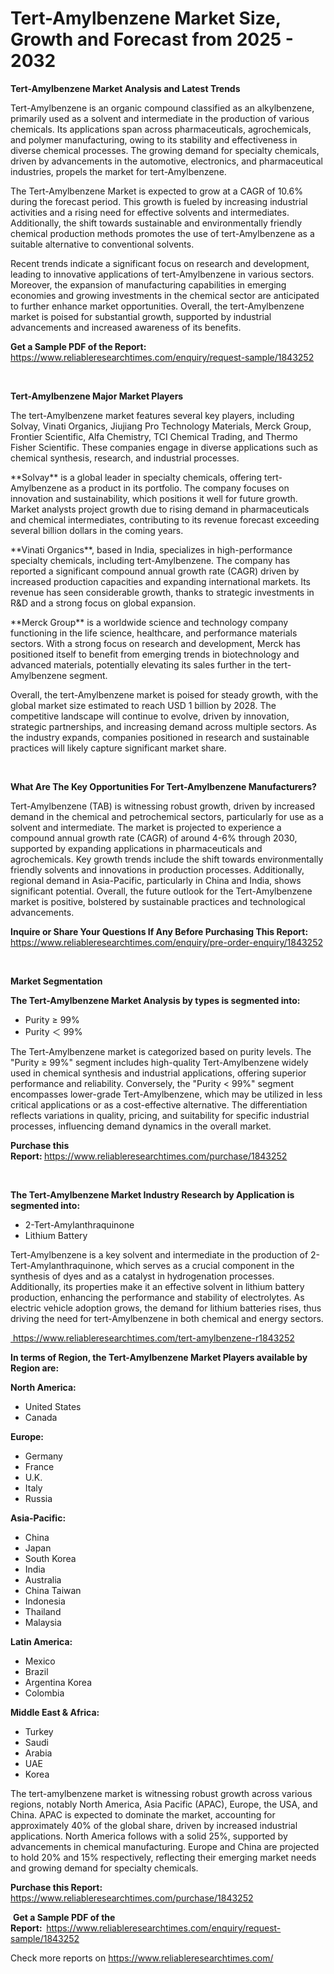 <p><h1>Tert-Amylbenzene Market Size, Growth and Forecast from 2025 - 2032</h1></p><p><strong>Tert-Amylbenzene Market Analysis and Latest Trends</strong></p>
<p><p>Tert-Amylbenzene is an organic compound classified as an alkylbenzene, primarily used as a solvent and intermediate in the production of various chemicals. Its applications span across pharmaceuticals, agrochemicals, and polymer manufacturing, owing to its stability and effectiveness in diverse chemical processes. The growing demand for specialty chemicals, driven by advancements in the automotive, electronics, and pharmaceutical industries, propels the market for tert-Amylbenzene.</p><p>The Tert-Amylbenzene Market is expected to grow at a CAGR of 10.6% during the forecast period. This growth is fueled by increasing industrial activities and a rising need for effective solvents and intermediates. Additionally, the shift towards sustainable and environmentally friendly chemical production methods promotes the use of tert-Amylbenzene as a suitable alternative to conventional solvents. </p><p>Recent trends indicate a significant focus on research and development, leading to innovative applications of tert-Amylbenzene in various sectors. Moreover, the expansion of manufacturing capabilities in emerging economies and growing investments in the chemical sector are anticipated to further enhance market opportunities. Overall, the tert-Amylbenzene market is poised for substantial growth, supported by industrial advancements and increased awareness of its benefits.</p></p>
<p><strong>Get a Sample PDF of the Report:&nbsp;</strong> <a href="https://www.reliableresearchtimes.com/enquiry/request-sample/1843252?utm_campaign=3002&utm_medium=2&utm_source=Github&utm_content=ia&utm_term=03042025&utm_id=tert-amylbenzene">https://www.reliableresearchtimes.com/enquiry/request-sample/1843252</a></p>
<p>&nbsp;</p>
<p><strong>Tert-Amylbenzene Major Market Players</strong></p>
<p><p>The tert-Amylbenzene market features several key players, including Solvay, Vinati Organics, Jiujiang Pro Technology Materials, Merck Group, Frontier Scientific, Alfa Chemistry, TCI Chemical Trading, and Thermo Fisher Scientific. These companies engage in diverse applications such as chemical synthesis, research, and industrial processes.</p><p>**Solvay** is a global leader in specialty chemicals, offering tert-Amylbenzene as a product in its portfolio. The company focuses on innovation and sustainability, which positions it well for future growth. Market analysts project growth due to rising demand in pharmaceuticals and chemical intermediates, contributing to its revenue forecast exceeding several billion dollars in the coming years.</p><p>**Vinati Organics**, based in India, specializes in high-performance specialty chemicals, including tert-Amylbenzene. The company has reported a significant compound annual growth rate (CAGR) driven by increased production capacities and expanding international markets. Its revenue has seen considerable growth, thanks to strategic investments in R&D and a strong focus on global expansion.</p><p>**Merck Group** is a worldwide science and technology company functioning in the life science, healthcare, and performance materials sectors. With a strong focus on research and development, Merck has positioned itself to benefit from emerging trends in biotechnology and advanced materials, potentially elevating its sales further in the tert-Amylbenzene segment.</p><p>Overall, the tert-Amylbenzene market is poised for steady growth, with the global market size estimated to reach USD 1 billion by 2028. The competitive landscape will continue to evolve, driven by innovation, strategic partnerships, and increasing demand across multiple sectors. As the industry expands, companies positioned in research and sustainable practices will likely capture significant market share.</p></p>
<p>&nbsp;</p>
<p><strong>What Are The Key Opportunities For Tert-Amylbenzene Manufacturers?</strong></p>
<p><p>Tert-Amylbenzene (TAB) is witnessing robust growth, driven by increased demand in the chemical and petrochemical sectors, particularly for use as a solvent and intermediate. The market is projected to experience a compound annual growth rate (CAGR) of around 4-6% through 2030, supported by expanding applications in pharmaceuticals and agrochemicals. Key growth trends include the shift towards environmentally friendly solvents and innovations in production processes. Additionally, regional demand in Asia-Pacific, particularly in China and India, shows significant potential. Overall, the future outlook for the Tert-Amylbenzene market is positive, bolstered by sustainable practices and technological advancements.</p></p>
<p><strong>Inquire or Share Your Questions If Any Before Purchasing This Report:</strong> <a href="https://www.reliableresearchtimes.com/enquiry/pre-order-enquiry/1843252?utm_campaign=3002&utm_medium=2&utm_source=Github&utm_content=ia&utm_term=03042025&utm_id=tert-amylbenzene">https://www.reliableresearchtimes.com/enquiry/pre-order-enquiry/1843252</a></p>
<p>&nbsp;</p>
<p><strong>Market Segmentation</strong></p>
<p><strong>The Tert-Amylbenzene Market Analysis by types is segmented into:</strong></p>
<p><ul><li>Purity ≥ 99%</li><li>Purity ＜ 99%</li></ul></p>
<p><p>The Tert-Amylbenzene market is categorized based on purity levels. The "Purity ≥ 99%" segment includes high-quality Tert-Amylbenzene widely used in chemical synthesis and industrial applications, offering superior performance and reliability. Conversely, the "Purity < 99%" segment encompasses lower-grade Tert-Amylbenzene, which may be utilized in less critical applications or as a cost-effective alternative. The differentiation reflects variations in quality, pricing, and suitability for specific industrial processes, influencing demand dynamics in the overall market.</p></p>
<p><strong>Purchase this Report:&nbsp;</strong><a href="https://www.reliableresearchtimes.com/purchase/1843252?utm_campaign=3002&utm_medium=2&utm_source=Github&utm_content=ia&utm_term=03042025&utm_id=tert-amylbenzene">https://www.reliableresearchtimes.com/purchase/1843252</a></p>
<p>&nbsp;</p>
<p><strong>The Tert-Amylbenzene Market Industry Research by Application is segmented into:</strong></p>
<p><ul><li>2-Tert-Amylanthraquinone</li><li>Lithium Battery</li></ul></p>
<p><p>Tert-Amylbenzene is a key solvent and intermediate in the production of 2-Tert-Amylanthraquinone, which serves as a crucial component in the synthesis of dyes and as a catalyst in hydrogenation processes. Additionally, its properties make it an effective solvent in lithium battery production, enhancing the performance and stability of electrolytes. As electric vehicle adoption grows, the demand for lithium batteries rises, thus driving the need for tert-Amylbenzene in both chemical and energy sectors.</p></p>
<p><a href="https://www.reliableresearchtimes.com/tert-amylbenzene-r1843252?utm_campaign=3002&utm_medium=2&utm_source=Github&utm_content=ia&utm_term=03042025&utm_id=tert-amylbenzene">&nbsp;https://www.reliableresearchtimes.com/tert-amylbenzene-r1843252</a></p>
<p><strong>In terms of Region, the Tert-Amylbenzene Market Players available by Region are:</strong></p>
<p>
    <p> <strong> North America: </strong>
        <ul>
            <li>United States</li>
            <li>Canada</li>
        </ul>
        </p> 
    <p> <strong> Europe: </strong>
        <ul>
            <li>Germany</li>
            <li>France</li>
            <li>U.K.</li>
            <li>Italy</li>
            <li>Russia</li>
        </ul>
        </p> 
    <p> <strong> Asia-Pacific: </strong>
        <ul>
            <li>China</li>
            <li>Japan</li>
            <li>South Korea</li>
            <li>India</li>
            <li>Australia</li>
            <li>China Taiwan</li>
            <li>Indonesia</li>
            <li>Thailand</li>
            <li>Malaysia</li>
        </ul>
        </p> 
    <p> <strong> Latin America: </strong>
        <ul>
            <li>Mexico</li>
            <li>Brazil</li>
            <li>Argentina Korea</li>
            <li>Colombia</li>
        </ul>
        </p> 
    <p> <strong> Middle East & Africa: </strong>
        <ul>
            <li>Turkey</li>
            <li>Saudi</li>
            <li>Arabia</li>
            <li>UAE</li>
            <li>Korea</li>
        </ul>
    </p>
    </p>
<p><p>The tert-amylbenzene market is witnessing robust growth across various regions, notably North America, Asia Pacific (APAC), Europe, the USA, and China. APAC is expected to dominate the market, accounting for approximately 40% of the global share, driven by increased industrial applications. North America follows with a solid 25%, supported by advancements in chemical manufacturing. Europe and China are projected to hold 20% and 15% respectively, reflecting their emerging market needs and growing demand for specialty chemicals.</p></p>
<p><strong>Purchase this Report: </strong><a href="https://www.reliableresearchtimes.com/purchase/1843252?utm_campaign=3002&utm_medium=2&utm_source=Github&utm_content=ia&utm_term=03042025&utm_id=tert-amylbenzene">https://www.reliableresearchtimes.com/purchase/1843252</a></p>
<p>&nbsp;<strong>Get a Sample PDF of the Report:&nbsp;&nbsp;</strong><a href="https://www.reliableresearchtimes.com/enquiry/request-sample/1843252?utm_campaign=3002&utm_medium=2&utm_source=Github&utm_content=ia&utm_term=03042025&utm_id=tert-amylbenzene">https://www.reliableresearchtimes.com/enquiry/request-sample/1843252</a></p>
<p><strong></strong></p>
<p>Check more reports on <a href="https://www.reliableresearchtimes.com/?utm_campaign=3002&utm_medium=2&utm_source=Github&utm_content=ia&utm_term=03042025&utm_id=tert-amylbenzene">https://www.reliableresearchtimes.com/</a></p>